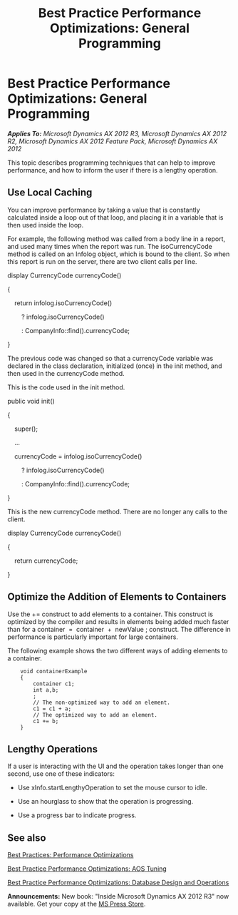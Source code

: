 ﻿---
title: 'Best Practice Performance Optimizations: General Programming'
TOCTitle: 'Performance Optimizations: General Programming'
ms:assetid: 362aa658-667c-4c05-b85c-f2e61e5c1c03
ms:mtpsurl: https://msdn.microsoft.com/en-us/library/Aa604198(v=AX.60)
ms:contentKeyID: 35242022
ms.date: 05/18/2015
mtps_version: v=AX.60
---

# Best Practice Performance Optimizations: General Programming 


_**Applies To:** Microsoft Dynamics AX 2012 R3, Microsoft Dynamics AX 2012 R2, Microsoft Dynamics AX 2012 Feature Pack, Microsoft Dynamics AX 2012_

This topic describes programming techniques that can help to improve performance, and how to inform the user if there is a lengthy operation.

## Use Local Caching

You can improve performance by taking a value that is constantly calculated inside a loop out of that loop, and placing it in a variable that is then used inside the loop.

For example, the following method was called from a body line in a report, and used many times when the report was run. The isoCurrencyCode method is called on an Infolog object, which is bound to the client. So when this report is run on the server, there are two client calls per line.

display CurrencyCode currencyCode()

{

    return infolog.isoCurrencyCode()

        ? infolog.isoCurrencyCode()

        : CompanyInfo::find().currencyCode;

}

The previous code was changed so that a currencyCode variable was declared in the class declaration, initialized (once) in the init method, and then used in the currencyCode method.

This is the code used in the init method.

public void init() 

{

    super();

    ...

    currencyCode = infolog.isoCurrencyCode()

        ? infolog.isoCurrencyCode()

        : CompanyInfo::find().currencyCode;  

}

This is the new currencyCode method. There are no longer any calls to the client.

display CurrencyCode currencyCode()

{

    return currencyCode;  

}

## Optimize the Addition of Elements to Containers

Use the += construct to add elements to a container. This construct is optimized by the compiler and results in elements being added much faster than for a container  =  container  +  newValue ; construct. The difference in performance is particularly important for large containers.

The following example shows the two different ways of adding elements to a container.

```X++
    void containerExample
    {
        container c1;
        int a,b;
        ;
        // The non-optimized way to add an element.
        c1 = c1 + a;  
        // The optimized way to add an element.
        c1 += b;
    }
```

## Lengthy Operations

If a user is interacting with the UI and the operation takes longer than one second, use one of these indicators:

  - Use xInfo.startLengthyOperation to set the mouse cursor to idle.

  - Use an hourglass to show that the operation is progressing.

  - Use a progress bar to indicate progress.

## See also

[Best Practices: Performance Optimizations](best-practices-performance-optimizations.md)

[Best Practice Performance Optimizations: AOS Tuning](best-practice-performance-optimizations-aos-tuning.md)

[Best Practice Performance Optimizations: Database Design and Operations](best-practice-performance-optimizations-database-design-and-operations.md)

  
**Announcements:** New book: "Inside Microsoft Dynamics AX 2012 R3" now available. Get your copy at the [MS Press Store](https://www.microsoftpressstore.com/store/inside-microsoft-dynamics-ax-2012-r3-9780735685109).

